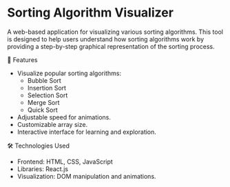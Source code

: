 # Sorting Algorithm Visualizer

A web-based application for visualizing various sorting algorithms. This tool is designed to help users understand how sorting algorithms work by providing a step-by-step graphical representation of the sorting process.

🚀 Features

- Visualize popular sorting algorithms:
  - Bubble Sort
  - Insertion Sort
  - Selection Sort
  - Merge Sort
  - Quick Sort
- Adjustable speed for animations.
- Customizable array size.
- Interactive interface for learning and exploration.

🛠️ Technologies Used

- Frontend: HTML, CSS, JavaScript
- Libraries: React.js
- Visualization: DOM manipulation and animations.

